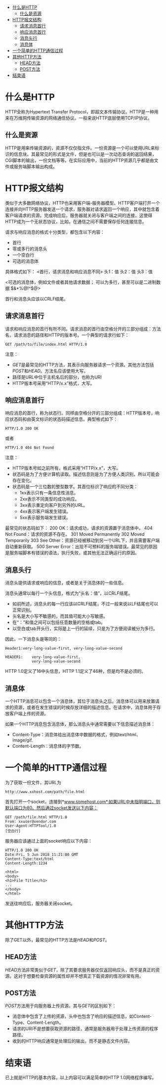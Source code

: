 - [什么是HTTP](#什么是HTTP)
    - [什么是资源](#什么是资源)
- [HTTP报文结构](#HTTP报文结构)
    - [请求消息首行](#请求消息首行)
    - [响应消息首行](#响应消息首行)
    - [消息头行](#消息头行)
    - [消息体](#消息体)
- [一个简单的HTTP通信过程](#一个简单的HTTP通信过程)
- [其他HTTP方法](#其他HTTP方法)
    - [HEAD方法](#HEAD方法)
    - [POST方法](#POST方法)
- [结束语](#结束语)

<a name="什么是HTTP"></a>
# 什么是HTTP
HTTP全称为Hypertext Transfer Protocol，即超文本传输协议。HTTP是一种用来在万维网传输资源的网络通信协议。一般来说HTTP底层使用TCP/IP协议。

<a name="什么是资源"></a>
## 什么是资源
HTTP是用来传输资源的，资源不仅仅指文件。一份资源是一个可以使用URL来标识的信息块。其最常见的形式是文件，但是也可以是一次动态查询的返回结果，CGI脚本的输出，一份文档等等。在实际应用中，当前的HTTP资源几乎都是由文件或服务端脚本输出构成。

<a name="HTTP报文结构"></a>
# HTTP报文结构
类似于大多数网络协议，HTTP也采用客户端-服务器模型。HTTP客户端打开一个连接并向HTTP服务器发送一个请求，服务器对请求返回一个响应，其中就包含着客户端请求的资源。完成响应后，服务器就关闭与客户端之间的连接，这使得HTTP成为一个无状态协议，比如，在通信之间不需要保存任何连接信息。

请求与响应消息的格式十分类型，都包含以下内容：
- 首行
- 零或多行的消息头
- 一个空白行
- 可选的消息体

具体格式如下：
<首行，请求消息和响应消息不同>
头1：值
头2：值
头3：值

<可选的消息体，例如文件或者其他请求数据；
可以为多行，甚至可以是二进制数据 $&*%@!^$@>

首行和消息头应该以CRLF结尾。

<a name="请求消息首行"></a>
## 请求消息首行
请求和响应消息的首行有所不同。请求消息的首行由空格分开的三部分组成：方法名，请求消息的路径和HTTP的版本号。一个典型的请求行如下：

```
GET /path/to/file/index.html HTTP/1.0
```
注意：
- *GET*是最常见的HTTP方法，其表示向服务器请求一个资源。其他方法包括*POST*和*HEAD*。方法名应该使用大写。
- 路径是URL中位于主机名后的部分，也称为URI
- HTTP版本号采用“HTTP/x.x”格式，大写。

<a name="响应消息首行"></a>
## 响应消息首行
响应消息的首行，称为状态行。同样由空格分开的三部分组成：HTTP版本号，响应状态码和由英文标识的状态码描述信息。典型格式如下：
```
HTTP/1.0 200 OK
```
或者
```
HTTP/1.0 404 Not Found
```
注意：
- HTTP版本号如之前所有，格式采用“HTTP/x.x”，大写。
- 状态码是为了方便计算机读取。描述信息则是为了方便人类识别，所以可能会存在变化。
- 状态码是一个三位数的整型数字。其首位标识了响应的不同分类：
	- 1xx表示只有一条信息性消息。
	- 2xx表示不同类型的成功响应。
	- 3xx表示重定向客户到另外的URL。
	- 4xx表示客户端发生错误。
	- 5xx表示服务端发生错误。

最常见的状态码如下：
200 OK：请求成功，请求的资源置于消息体中。
404 Not Found：请求的资源不存在。
301 Moved Permanently
302 Moved Temporarily
303 See Other：资源已经被移动到另一个URL下，并且需要客户端自动重新获取。
500 Server Error：出现不可预料的服务端错误。最常见的原因是服务端脚本有错误的语法，执行失败，或其他无法正确运行的原因。

<a name="消息头行"></a>
## 消息头行
消息头提供请求或响应的信息，或者是关于消息体的一些信息。

消息头通常以每行一个头信息，格式为“头名：值”，以CRLF结尾。
- 如前所述，消息头的每一行应该以CRLF结尾，不过一般来说以LF结尾也可以正常识别。
- 头名是大小写不敏感的，而其值可能大小写敏感。
- 在“：”和值之间可以包括任意数量的空格或tab。
- 以空白或tab开头行，实际是上一行的延续，只是为了方便阅读被分为多行。

因此，一下消息头是等同的：
```
Header1:very-long-value-first, very-long-value-second

HEADER1:	very-long-value-first,
			very-long-value-second
```

HTTP 1.0定义了16中头信息，HTTP 1.1定义了46种，但是均不是必须的。

<a name="消息体"></a>
## 消息体
一个HTTP消息可以包含一个消息体，其位于消息头之后。消息体可以用来放置请求的资源，或者在发生错误的时候存放详细的描述信息。在请求中，消息体用于存放客户端上传的资源。

如果一个HTTP消息包含消息体，那么消息头中通常需要以下信息描述消息体：
- Content-Type：消息体给出消息体中数据的格式，例如text/html、image/gif.
- Content-Length：消息体的字节数。

<a name="一个简单的HTTP通信过程"></a>
# 一个简单的HTTP通信过程
为了获取一份文件，其URL为
```
http://www.xxhost.com/path/file.html
```
首先打开一个socket，连接到*www.somehost.com*,如果URL中未指明端口，则默认端口为80。然后通过socket发送以下内容：
```
GET /path/file.html HTTP/1.0
From: xxuser@vendor.com
User-Agent:HTTPTool/1.0
[空白行]
```

服务器应该通过上面的socket响应以下内容：
```
HTTP/1.0 200 OK
Date:Fri, 5 Jun 2018 11:21:00 GMT
Content-Type:text/html
Content-Length:1234

<html>
<body>
<h1>File Title</h1>
...
</body>
</html>
```
发送往响应后，服务器关闭socket。

<a name="其他HTTP方法"></a>
# 其他HTTP方法
除了GET以外，最常见的HTTP方法是*HEAD*和*POST*。

<a name="HEAD方法"></a>
## HEAD方法
*HEAD*方法非常类似于*GET*，除了其要求服务器仅仅返回响应头，而不是真正的资源。这对于想要检查资源的属性却并不想真正下载资源的情况非常有用。

<a name="POST方法"></a>
## POST方法
*POST*方法用于向服务器上传资源。其与*GET*的区别如下：
- 消息体中包含了上传的资源，头中也包含了响应的描述信息，如Content-Type、Content-Length。
- 请求的URI不是想要获取资源的路径，通常是服务器用于处理上传资源的程序路径。
- 收到的HTTP响应通常是处理后的输出，而不是静态文件内容。

<a name="结束语"></a>
# 结束语
已上就是HTTP的基本内容。以上内容可以满足简单的HTTP 1.0网络程序编写。

